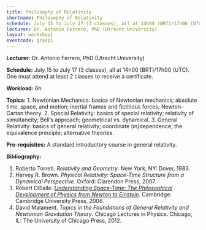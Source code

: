```yaml
---
title: Philosophy of Relativity
shortname: Philosophy of Relativity
schedule: July 15 to July 17 (3 classes), all at 14h00 (BRT)/17h00 (UTC)
lecturer: Dr. Antonio Ferrero, PhD (Utrecht University)
layout: workshop1
eventcode: grasp1
---
```


**Lecturer:** Dr. Antonio Ferrero, PhD (Utrecht University)

**Schedule:** July 15 to July 17 (3 classes), all at 14h00 (BRT)/17h00 (UTC). One must attend at least 2 classes to receive a certificate.

**Workload:** 6h

**Topics:** 1. Newtonian Mechanics: basics of Newtonian mechanics; absolute time, space, and motion; inertial frames and fictitious forces; Newton–Cartan theory. 2. Special Relativity: basics of special relativity; relativity of simultaneity; Bell’s approach; geometrical vs. dynamical. 3. General Relativity: basics of general relativity; coordinate (in)dependence; the equivalence principle; alternative theories.

**Pre-requisites:** A standard introductory course in general relativity.

**Bibliography:**

1. Roberto Torreti. *Relativity and Geometry*. New York, NY: Dover, 1983.
2. Harvey R. Brown. *Physical Relativity: Space-Time Structure from a Dynamical Perspective*. Oxford: Clarendon Press, 2007.
3. Robert DiSalle. [*Understanding Space-Time: The Philosophical Development of Physics from Newton to Einstein*](https://doi.org/10.1017/CBO9780511487361). Cambridge: Cambridge University Press, 2006. 
4. David Malament. *Topics in the Foundations of General Relativity and Newtonian Gravitation Theory*. Chicago Lectures in Physics. Chicago, IL: The University of Chicago Press, 2012.
